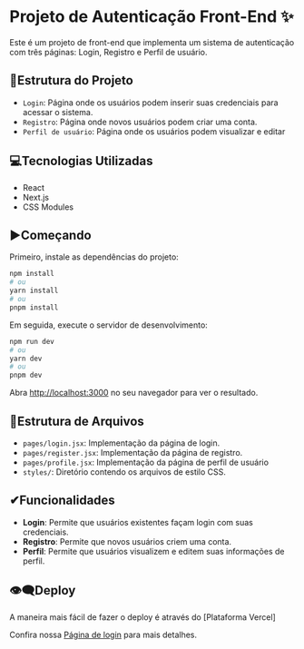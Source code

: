 # Projeto de Autenticação Front-End ✨

Este é um projeto de front-end que implementa um sistema de autenticação com três páginas: Login, Registro e Perfil de usuário.

## 📂Estrutura do Projeto

- `Login`: Página onde os usuários podem inserir suas credenciais para acessar o sistema.
- `Registro`: Página onde novos usuários podem criar uma conta.
- `Perfil de usuário`: Página onde os usuários podem visualizar e editar

## 💻Tecnologias Utilizadas 

- React
- Next.js
- CSS Modules

## ▶Começando

Primeiro, instale as dependências do projeto:

```bash
npm install
# ou
yarn install
# ou
pnpm install
```

Em seguida, execute o servidor de desenvolvimento:

```bash
npm run dev
# ou
yarn dev
# ou
pnpm dev
```

Abra [http://localhost:3000](http://localhost:3000) no seu navegador para ver o resultado.

## 📂Estrutura de Arquivos

- `pages/login.jsx`: Implementação da página de login.
- `pages/register.jsx`: Implementação da página de registro.
- `pages/profile.jsx`: Implementação da página de perfil de usuário
- `styles/`: Diretório contendo os arquivos de estilo CSS.

## ✔Funcionalidades

- **Login**: Permite que usuários existentes façam login com suas credenciais.
- **Registro**: Permite que novos usuários criem uma conta.
- **Perfil**: Permite que usuários visualizem e editem suas informações de perfil.

## 👁‍🗨Deploy

A maneira mais fácil de fazer o deploy é através do [Plataforma Vercel]

Confira nossa [Página de login](https://login-front-gray.vercel.app/) para mais detalhes.
